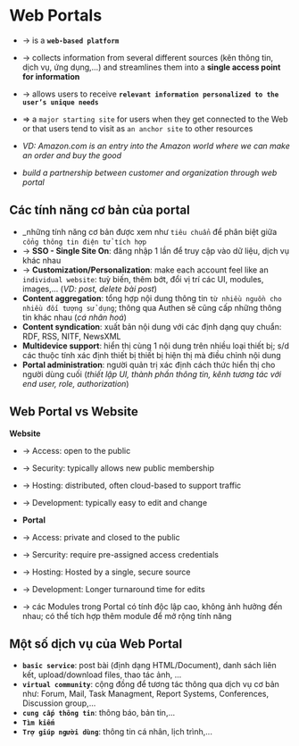 # Web Portals
* -> is a **`web-based platform`** 
* -> collects information from several different sources (kên thông tin, dịch vụ, ứng dụng,...) and streamlines them into a **single access point for information**
* -> allows users to receive **`relevant information personalized to the user’s unique needs`**

* => a `major starting site` for users when they get connected to the Web or that users tend to visit as `an anchor site` to other resources

* _VD: Amazon.com is an entry into the Amazon world where we can make an order and buy the good_
* _build a partnership between customer and organization through web portal_

## Các tính năng cơ bản của portal
* _những tính năng cơ bản được xem như `tiêu chuẩn` để phân biệt giữa `cổng thông tin điện tử tích hợp`  
* -> **SSO - Single Site On**: đăng nhập 1 lần để truy cập vào dữ liệu, dịch vụ khác nhau
* -> **Customization/Personalization**: make each account feel like an `individual website`: tuỳ biến, thêm bớt, đổi vị trí các UI, modules, images,... (_VD: post, delete bài post_)
* **Content aggregation**: tổng hợp nội dung thông tin `từ nhiều nguồn cho nhiều đối tượng sử dụng`; thông qua Authen sẽ cũng cấp những thông tin khác nhau (_cá nhân hoá_)
* **Content syndication**: xuất bản nội dung với các định dạng quy chuẩn: RDF, RSS, NITF, NewsXML
* **Multidevice support**: hiển thị cùng 1 nội dung trên nhiều loại thiết bị; s/d các thuộc tính xác định thiết bị thiết bị hiện thị mà điều chỉnh nội dung
* **Portal administration**: người quản trị xác định cách thức hiển thị cho người dùng cuối (_thiết lập UI, thành phần thông tin, kênh tương tác với end user, role, authorization_)

## Web Portal vs Website
**Website**
* -> Access: open to the public
* -> Security: typically allows new public membership
* -> Hosting: distributed, often cloud-based to support traffic
* -> Development: typically easy to edit and change

* **Portal**
* -> Access: private and closed to the public
* -> Sercurity: require pre-assigned access credentials
* -> Hosting: Hosted by a single, secure source
* -> Development: Longer turnaround time for edits
* -> các Modules trong Portal có tính độc lập cao, không ảnh hưởng đến nhau; có thể tích hợp thêm module để mở rộng tính năng

## Một số dịch vụ của Web Portal
* **`basic service`**: post bài (định dạng HTML/Document), danh sách liên kết, upload/download files, thao tác ảnh, ...
* **`virtual community`**: cộng đồng để tương tác thông qua dịch vụ cơ bản như: Forum, Mail, Task Managment, Report Systems, Conferences, Discussion group,...
* **`cung cấp thông tin`**: thông báo, bản tin,...
* **`Tìm kiếm`**
* **`Trợ giúp người dùng`**: thông tin cá nhân, lịch trình,...